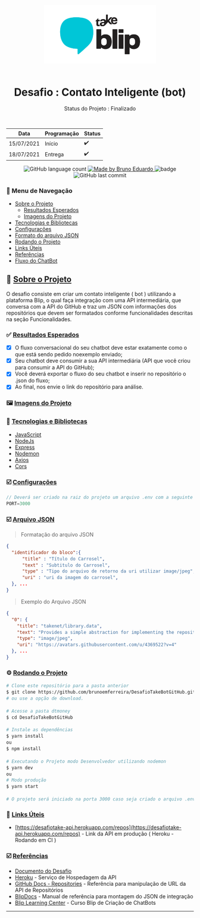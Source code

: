 <!-- ******************************* Logotipo ****************************************  -->
<div align="center">
   <img src="./Assets/logotake.png" width="300px">
</div>
</br>
<!-- ******************************* Título do Projeto ****************************************  -->
<h1 align="center"> Desafio : Contato Inteligente (bot)</h1>

<!-- *******************************  Status do Projeto  **************************************  -->
<p align="center">
   Status do Projeto : Finalizado
</p>
<br/>

<!-- ************************************  Cronograma  ****************************************  -->

| Data       | Programação | Status |
| ---------- | ----------- | ------ |
| 15/07/2021 | Início      | ✔️      |
| 18/07/2021 | Entrega     | ✔️      |


<!-- ************************************  Badges  ********************************************  -->

<p align="center">
  <img alt="GitHub language count" src="https://img.shields.io/github/languages/count/brunoemferreira/DesafioTakeBotGitHub?color=%2304D361">

  <a href="https://rocketseat.com.br">
    <img alt="Made by Bruno Eduardo" src="https://img.shields.io/badge/made%20by-Bruno Eduardo-%2304D361">
  </a>

  <img src="https://img.shields.io/github/repo-size/brunoemferreira/DesafioTakeBotGitHub" alt="badge"/>
  <img alt="GitHub last commit" src="https://img.shields.io/github/last-commit/brunoemferreira/DesafioTakeBotGitHub">

</p>

<!-- ******************************* Ancoras **************************************************  -->

<h3 id="navegacao"> 🧭 Menu de Navegação </h3>

 - <a href="#sobre">Sobre o Projeto</a>
   - <a href="#resultados">Resultados Esperados</a>
   - <a href="#imagens">Imagens do Projeto </a>
 - <a href="#tecnologias">Tecnologias e Bibliotecas </a>
 - <a href="#configuracoes">Configurações</a>
 - <a href="#json">Formato do arquivo JSON</a>    
 - <a href="#rodando">Rodando o Projeto</a>
 - <a href="#links">Links Úteis</a>
 - <a href="#referencias">Referências</a>
 - <a href="https://github.com/brunoemferreira/DesafioTakeBotGitHub/blob/main/Flow/valoresbot.json">Fluxo do ChatBot</a>

<!-- ******************************* Sobre ***************************************************  -->

<h2 id="sobre"> 🚀 <a href="#navegacao"> Sobre o Projeto </a></h2>
O desafio consiste em criar um contato inteligente ( bot ) utilizando a plataforma Blip, o qual faça integração com uma API intermediária, que conversa com a API do GitHub e traz um JSON com informações dos repositórios que devem ser formatados conforme funcionalidades descritas na seção Funcionalidades.

<!-- ******************************* Funcionalidades *****************************************  -->
<h3 id="resultados">✅ <a href="#navegacao"> Resultados Esperados </a> </h3>

- [X] O fluxo conversacional do seu chatbot deve estar exatamente como o que está sendo pedido noexemplo enviado;
- [X] Seu chatbot deve consumir a sua API intermediária (API que você criou para consumir a API do GitHub);
- [X] Você deverá exportar o fluxo do seu chatbot e inserir no repositório o .json do fluxo;
- [X] Ao final, nos envie o link do repositório para análise.

<!-- ******************************* Imagens do Projeto  *************************************  -->
<h3 id="imagens"> 🖼️ <a href="#navegacao"> Imagens do Projeto </a> </h3>

<div align="center">
   
</div>

<!-- ************************* Tecnologias e Bibliotecas  ************************************  -->
<h3 id="tecnologias"> 🧰 <a href="#navegacao"> Tecnologias e Bibliotecas</a> </h3>

* [JavaScript](https://developer.mozilla.org/pt-BR/docs/Learn/JavaScript)
* [NodeJs](https://nodejs.org/en/)
* [Express](https://expressjs.com/pt-br/)
* [Nodemon](https://www.npmjs.com/package/nodemon)
* [Axios](https://www.npmjs.com/package/axios)
* [Cors](https://www.npmjs.com/package/cors)

<!-- *********************************** Configurações  **************************************  -->
<h3 id="configuracoes"> ☑️  <a href="#navegacao"> Configurações</a> </h3>

```javascript
// Deverá ser criado na raiz do projeto um arquivo .env com a seguinte diretiva
PORT=3000
```

<!-- *********************************** Configurações  **************************************  -->
<h3 id="json"> ☑️  <a href="#navegacao">Arquivo JSON</a> </h3>

> Formatação do arquivo JSON
```json
{
  "identificador do bloco":{
      "title" : "Título do Carrosel",
      "text" : "Subtitulo do Carrosel",
      "type" : "Tipo do arquivo de retorno da uri utilizar image/jpeg",
      "uri" : "uri da imagem do carrosel",
  }, ...
}
```
> Exemplo do Arquivo JSON
```json
{
  "0": {
    "title": "takenet/library.data",
    "text": "Provides a simple abstraction for implementing the repository and unit of work patterns for data-enabled applications",
    "type": "image/jpeg",
    "uri": "https://avatars.githubusercontent.com/u/4369522?v=4"
  }, ...
}
```

<!-- ******************************* Rodando o Projeto  **************************************  -->
<h3 id="rodando"> ⚙️ <a href="#navegacao"> Rodando o Projeto</a> </h3>

```bash
# Clone este repositório para a pasta anterior
$ git clone https://github.com/brunoemferreira/DesafioTakeBotGitHub.git
# ou use a opção de download.

# Acesse a pasta dtmoney
$ cd DesafioTakeBotGitHub

# Instale as dependências
$ yarn install
ou
$ npm install

# Executando o Projeto modo Desenvolvedor utilizando nodemon
$ yarn dev 
ou 
# Modo produção
$ yarn start 

# O projeto será iniciado na porta 3000 caso seja criado o arquivo .env senão ele iniciara na porta 8000
```

<!-- *********************************** Links Úteis  **************************************  -->
<h3 id="links"> 🔗 <a href="#navegacao">Links Úteis</a> </h3>

* [https://desafiotake-api.herokuapp.com/repos](https://desafiotake-api.herokuapp.com/repos) - Link da API em produção ( Heroku - Rodando em CI )

<!-- *********************************** Referências **************************************  -->
<h3 id="referencias"> ☑️  <a href="#navegacao"> Referências</a> </h3>

* [Documento do Desafio](https://github.com/brunoemferreira/DesafioTakeBotGitHub/blob/main/Assets/Documents/sobre-o-desafio.md)
* [Heroku](https://www.heroku.com/) - Serviço de Hospedagem da API
* [GitHub Docs - Repositories](https://docs.github.com/en/rest/reference/repos) - Referência para manipulação de URL da API de Repositórios
* [BlipDocs](https://docs.blip.ai/#carousel) - Manual de referência para montagem do JSON de integração
* [Blip Learning Center](http://learn.take.net/) - Curso Blip de Criação de ChatBots

---
